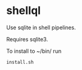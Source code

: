 # shellql

Use sqlite in shell pipelines.

Requires sqlite3.

To install to ~/bin/ run 

```install.sh``` 

